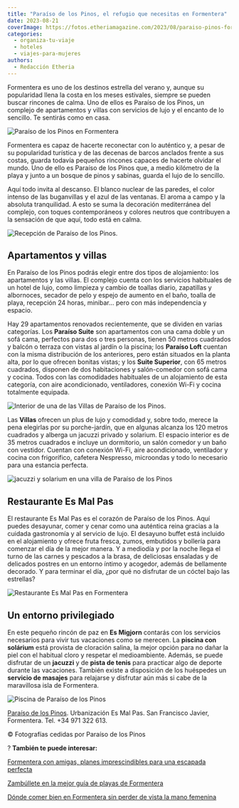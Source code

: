 ```yaml
---
title: "Paraíso de los Pinos, el refugio que necesitas en Formentera"
date: 2023-08-21
coverImage: https://fotos.etheriamagazine.com/2023/08/paraiso-pinos-formentera-exterior.jpg
categories: 
  - organiza-tu-viaje
  - hoteles
  - viajes-para-mujeres
authors: 
  - Redacción Etheria
---
```


Formentera es uno de los destinos estrella del verano y, aunque su popularidad llena la 
costa en los meses estivales, siempre se pueden buscar rincones de calma. Uno de ellos 
es Paraíso de los Pinos, un complejo de apartamentos y villas con servicios de lujo y el 
encanto de lo sencillo. Te sentirás como en casa. 

![Paraíso de los Pinos en Formentera](https://fotos.etheriamagazine.com/2023/08/paraiso-pinos-formentera-exterior.jpg "Paraíso de los Pinos.")

Formentera es capaz de hacerte reconectar con lo auténtico y, a pesar de su popularidad 
turística y de las decenas de barcos anclados frente a sus costas, guarda todavía 
pequeños rincones capaces de hacerte olvidar el mundo. Uno de ello es Paraíso de los 
Pinos que, a medio kilómetro de la playa y junto a un bosque de pinos y sabinas, guarda 
el lujo de lo sencillo. 

Aquí todo invita al descanso. El blanco nuclear de las paredes, el color intenso de las 
buganvillas y el azul de las ventanas. El aroma a campo y la absoluta tranquilidad. A 
esto se suma la decoración mediterránea del complejo, con toques contemporáneos y 
colores neutros que contribuyen a la sensación de que aquí, todo está en calma. 

![Recepción de Paraíso de los Pinos.](https://fotos.etheriamagazine.com/2023/08/paraiso-pinos-recepcion-formentera.jpg "Recepción de Paraíso de los Pinos.")

## Apartamentos y villas

En Paraíso de los Pinos podrás elegir entre dos tipos de alojamiento: los apartamentos y 
las villas. El complejo cuenta con los servicios habituales de un hotel de lujo, como 
limpieza y cambio de toallas diario, zapatillas y albornoces, secador de pelo y espejo 
de aumento en el baño, toalla de playa, recepción 24 horas, minibar… pero con más 
independencia y espacio. 

Hay 29 apartamentos renovados recientemente, que se dividen en varias categorías. Los 
**Paraíso Suite** son apartamentos con una cama doble y un sofá cama, perfectos para dos 
o tres personas, tienen 50 metros cuadrados y balcón o terraza con vistas al jardín o la 
piscina; los **Paraíso Loft** cuentan con la misma distribución de los anteriores, pero 
están situados en la planta alta, por lo que ofrecen bonitas vistas; y los **Suite 
Superior**, con 65 metros cuadrados, disponen de dos habitaciones y salón-comedor con 
sofá cama y cocina. Todos con las comodidades habituales de un alojamiento de esta 
categoría, con aire acondicionado, ventiladores, conexión Wi-Fi y cocina totalmente 
equipada. 

![Interior de una de las Villas de Paraíso de los Pinos.](https://fotos.etheriamagazine.com/2023/08/formentera-paraiso-pinos-habitacion.jpg "Interior de una de las Villas de Paraíso de los Pinos.")

Las **Villas** ofrecen un plus de lujo y comodidad y, sobre todo, merece la pena 
elegirlas por su porche-jardín, que en algunas alcanza los 120 metros cuadrados y 
alberga un jacuzzi privado y solarium. El espacio interior es de 35 metros cuadrados e 
incluye un dormitorio, un salón comedor y un baño con vestidor. Cuentan con conexión 
Wi-Fi, aire acondicionado, ventilador y cocina con frigorífico, cafetera Nespresso, 
microondas y todo lo necesario para una estancia perfecta. 

![jacuzzi y solarium en una villa de Paraíso de los Pinos](https://fotos.etheriamagazine.com/2023/08/formentera-paraiso-pinos-terraza-villa.jpg "Terraza de una de las Villas.")

## Restaurante Es Mal Pas

El restaurante Es Mal Pas es el corazón de Paraíso de los Pinos. Aquí puedes desayunar, 
comer y cenar como una auténtica reina gracias a la cuidada gastronomía y al servicio de 
lujo. El desayuno buffet está incluido en el alojamiento y ofrece fruta fresca, zumos, 
embutidos y bollería para comenzar el día de la mejor manera. Y a mediodía y por la 
noche llega el turno de las carnes y pescados a la brasa, de deliciosas ensaladas y de 
delicados postres en un entorno íntimo y acogedor, además de bellamente decorado. Y para 
terminar el día, ¿por qué no disfrutar de un cóctel bajo las estrellas? 

![Restaurante Es Mal Pas en Formentera](https://fotos.etheriamagazine.com/2023/08/formentera-paraiso-pinos-restaurante.jpg "Restaurante Es Mal Pas.")

## Un entorno privilegiado

En este pequeño rincón de paz en **Es Migjorn** contarás con los servicios necesarios 
para vivir tus vacaciones como se merecen. La **piscina con solárium** está provista de 
cloración salina, la mejor opción para no dañar la piel con el habitual cloro y respetar 
el medioambiente. Además, se puede disfrutar de un **jacuzzi** y de **pista de tenis** 
para practicar algo de deporte durante las vacaciones. También existe a disposición de 
los huéspedes un **servicio de masajes** para relajarse y disfrutar aún más si cabe de 
la maravillosa isla de Formentera. 

![Piscina de Paraíso de los Pinos](https://fotos.etheriamagazine.com/2023/08/formentera-paraiso-pinos-piscina-restaurante.jpg "Piscina de Paraíso de los Pinos.")

[Paraíso de los Pinos](https://www.paraisodelospinos.com/). Urbanización Es Mal Pas. San 
Francisco Javier, Formentera. Tel. +34 971 322 613. 

© Fotografías cedidas por Paraíso de los Pinos 

? **También te puede interesar:** 

[Formentera con amigas, planes imprescindibles para una escapada 
perfecta](https://etheriamagazine.com/2023/04/24/formentera-con-amigas/) 

[Zambúllete en la mejor guía de playas de 
Formentera](https://etheriamagazine.com/2020/04/15/viajar-con-amigas-mejores-playas-formentera/) 

[Dónde comer bien en Formentera sin perder de vista la mano 
femenina](https://etheriamagazine.com/2022/07/27/mejores-restaurantes-formentera/)
